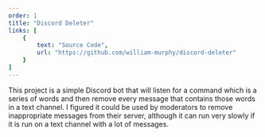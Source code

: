 ```yaml
---
order: 1
title: "Discord Deleter"
links: [
    {
        text: "Source Code",
        url: "https://github.com/william-murphy/discord-deleter"
    }
]
---
```

This project is a simple Discord bot that will listen for a command which is a series of words and then remove every message that contains those words in a text channel. I figured it could be used by moderators to remove inappropriate messages from their server, although it can run very slowly if it is run on a text channel with a lot of messages.
